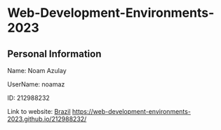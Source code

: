 # Web-Development-Environments-2023

## Personal Information

Name: Noam Azulay

UserName: noamaz

ID: 212988232

Link to website: [Brazil](https://web-development-environments-2023.github.io/212988232/)
https://web-development-environments-2023.github.io/212988232/
